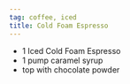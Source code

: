 ```yaml
---
tag: coffee, iced
title: Cold Foam Espresso
---
```


- 1 Iced Cold Foam Espresso
- 1 pump caramel syrup
- top with chocolate powder